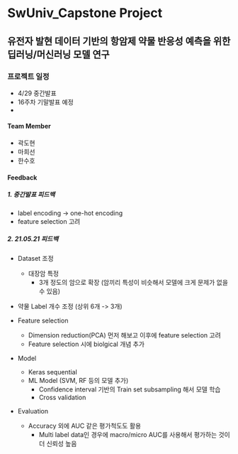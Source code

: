 # SwUniv_Capstone Project

## 유전자 발현 데이터 기반의 항암제 약물 반응성 예측을 위한 딥러닝/머신러닝 모델 연구

### 프로젝트 일정
- 4/29 중간발표
- 16주차 기말발표 예정
- 
#### Team Member
- 곽도현
- 마희선
- 한수호

#### Feedback
##### 1. 중간발표 피드백
* label encoding -> one-hot encoding
* feature selection 고려

##### 2. 21.05.21 피드백

* Dataset 조정
  - 대장암 특정
    - 3개 정도의 암으로 확장 (암끼리 특성이 비슷해서 모델에 크게 문제가 없을 수 있음)
* 약물 Label 개수 조정 (상위 6개 -> 3개)

* Feature selection 
  - Dimension reduction(PCA) 먼저 해보고 이후에 feature selection 고려
  - Feature selection 시에 biolgical 개념 추가

* Model
  - Keras sequential
  - ML Model (SVM, RF 등의 모델 추가)
    - Confidence interval 기반의 Train set subsampling 해서 모델 학습
    - Cross validation

* Evaluation
  - Accuracy 외에 AUC 같은 평가척도도 활용
    - Multi label data인 경우에 macro/micro AUC를 사용해서 평가하는 것이 더 신뢰성 높음


